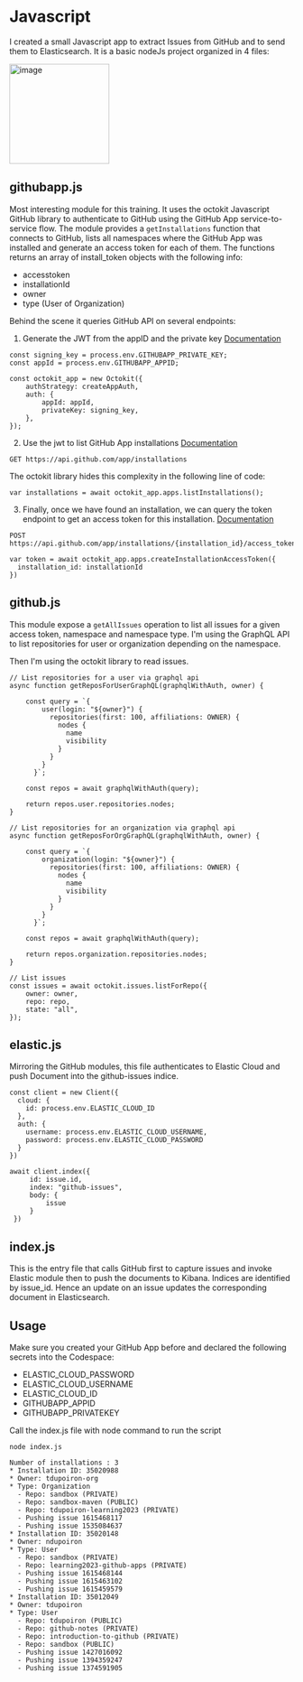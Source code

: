 # Javascript

I created a small Javascript app to extract Issues from GitHub and to send them to Elasticsearch.
It is a basic nodeJs project organized in 4 files:

<img width="177" alt="image" src="https://user-images.githubusercontent.com/7711190/223730455-236e1e28-65ef-4807-8277-833e8226a4bf.png">

## githubapp.js
Most interesting module for this training. It uses the octokit Javascript GitHub library to authenticate to GitHub using the GitHub App service-to-service flow. The module provides a `getInstallations` function that connects to GitHub, lists all namespaces where the GitHub App was installed and generate an access token for each of them. The functions returns an array of install_token objects with the following info:
  * accesstoken
  * installationId
  * owner
  * type (User of Organization)
  
Behind the scene it queries GitHub API on several endpoints:

1. Generate the JWT from the appID and the private key
[Documentation](https://docs.github.com/en/apps/creating-github-apps/authenticating-with-a-github-app/generating-a-json-web-token-jwt-for-a-github-app)

```
const signing_key = process.env.GITHUBAPP_PRIVATE_KEY;
const appId = process.env.GITHUBAPP_APPID;

const octokit_app = new Octokit({
    authStrategy: createAppAuth,
    auth: {
        appId: appId,
        privateKey: signing_key,
    },
});
```

2. Use the jwt to list GitHub App installations
[Documentation](https://docs.github.com/en/rest/apps/apps?apiVersion=2022-11-28#list-installations-for-the-authenticated-app)

```
GET https://api.github.com/app/installations
```

The octokit library hides this complexity in the following line of code:

```
var installations = await octokit_app.apps.listInstallations();
```

3. Finally, once we have found an installation, we can query the token endpoint to get an access token for this installation.
[Documentation](https://docs.github.com/en/rest/apps/apps?apiVersion=2022-11-28#create-an-installation-access-token-for-an-app)

```
POST https://api.github.com/app/installations/{installation_id}/access_tokens
```

```
var token = await octokit_app.apps.createInstallationAccessToken({
  installation_id: installationId
})
```

## github.js
This module expose a `getAllIssues` operation to list all issues for a given access token, namespace and namespace type.
I'm using the GraphQL API to list repositories for user or organization depending on the namespace.

Then I'm using the octokit library to read issues.

```
// List repositories for a user via graphql api
async function getReposForUserGraphQL(graphqlWithAuth, owner) {
    
    const query = `{
        user(login: "${owner}") {
          repositories(first: 100, affiliations: OWNER) {
            nodes {
              name
              visibility
            }
          }
        }
      }`;

    const repos = await graphqlWithAuth(query);

    return repos.user.repositories.nodes;
}

// List repositories for an organization via graphql api
async function getReposForOrgGraphQL(graphqlWithAuth, owner) {
    
    const query = `{
        organization(login: "${owner}") {
          repositories(first: 100, affiliations: OWNER) {
            nodes {
              name
              visibility
            }
          }
        }
      }`;

    const repos = await graphqlWithAuth(query);

    return repos.organization.repositories.nodes;
}

// List issues
const issues = await octokit.issues.listForRepo({
    owner: owner,
    repo: repo,
    state: "all",
});
```

## elastic.js
Mirroring the GitHub modules, this file authenticates to Elastic Cloud and push Document into the github-issues indice.

```
const client = new Client({
  cloud: {
    id: process.env.ELASTIC_CLOUD_ID
  },
  auth: {
    username: process.env.ELASTIC_CLOUD_USERNAME,
    password: process.env.ELASTIC_CLOUD_PASSWORD
  }
})

await client.index({
     id: issue.id,
     index: "github-issues",
     body: {
         issue
     }
 })
```

## index.js
This is the entry file that calls GitHub first to capture issues and invoke Elastic module then to push the documents to Kibana.
Indices are identified by issue_id. Hence an update on an issue updates the corresponding document in Elasticsearch.

## Usage
Make sure you created your GitHub App before and declared the following secrets into the Codespace:

* ELASTIC_CLOUD_PASSWORD
* ELASTIC_CLOUD_USERNAME
* ELASTIC_CLOUD_ID
* GITHUBAPP_APPID
* GITHUBAPP_PRIVATEKEY

Call the index.js file with node command to run the script
```
node index.js
```

```
Number of installations : 3
* Installation ID: 35020988
* Owner: tdupoiron-org
* Type: Organization
  - Repo: sandbox (PRIVATE)
  - Repo: sandbox-maven (PUBLIC)
  - Repo: tdupoiron-learning2023 (PRIVATE)
  - Pushing issue 1615468117
  - Pushing issue 1535084637
* Installation ID: 35020148
* Owner: ndupoiron
* Type: User
  - Repo: sandbox (PRIVATE)
  - Repo: learning2023-github-apps (PRIVATE)
  - Pushing issue 1615468144
  - Pushing issue 1615463102
  - Pushing issue 1615459579
* Installation ID: 35012049
* Owner: tdupoiron
* Type: User
  - Repo: tdupoiron (PUBLIC)
  - Repo: github-notes (PRIVATE)
  - Repo: introduction-to-github (PRIVATE)
  - Repo: sandbox (PUBLIC)
  - Pushing issue 1427016092
  - Pushing issue 1394359247
  - Pushing issue 1374591905
````

